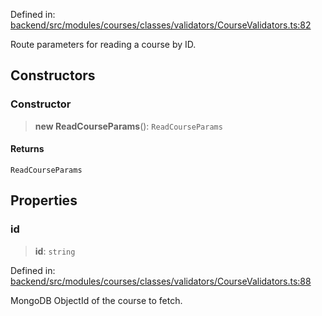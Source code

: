 Defined in: [backend/src/modules/courses/classes/validators/CourseValidators.ts:82](https://github.com/continuousactivelearning/vibe/blob/9a2d9d7201b944582c5d0ed5f0f7a4de13abde0f/backend/src/modules/courses/classes/validators/CourseValidators.ts#L82)

Route parameters for reading a course by ID.

## Constructors

### Constructor

> **new ReadCourseParams**(): `ReadCourseParams`

#### Returns

`ReadCourseParams`

## Properties

### id

> **id**: `string`

Defined in: [backend/src/modules/courses/classes/validators/CourseValidators.ts:88](https://github.com/continuousactivelearning/vibe/blob/9a2d9d7201b944582c5d0ed5f0f7a4de13abde0f/backend/src/modules/courses/classes/validators/CourseValidators.ts#L88)

MongoDB ObjectId of the course to fetch.
